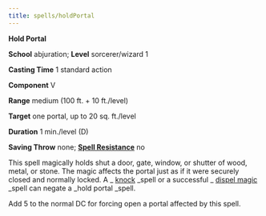 ```yaml
---
title: spells/holdPortal
---
```

 **Hold Portal**

**School** abjuration; **Level** sorcerer/wizard 1

**Casting Time** 1 standard action

**Component** V

**Range** medium (100 ft. + 10 ft./level)

**Target** one portal, up to 20 sq. ft./level

**Duration** 1 min./level (D)

**Saving Throw** none; **[Spell Resistance](../glossary.md#_spell-resistance)** no

This spell magically holds shut a door, gate, window, or shutter of wood, metal, or stone. The magic affects the portal just as if it were securely closed and normally locked. A _ [knock](knock.md#_knock) _spell or a successful _ [dispel magic](dispelMagic.md#_dispel-magic) _spell can negate a _hold portal _spell.

Add 5 to the normal DC for forcing open a portal affected by this spell.

